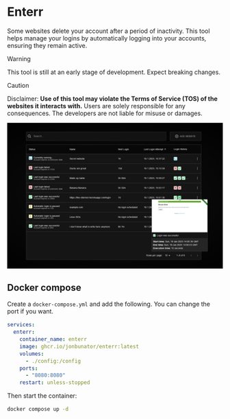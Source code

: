 # Enterr
Some websites delete your account after a period of inactivity. This tool helps manage your logins by automatically logging into your accounts, ensuring they remain active.

> [!WARNING]
> This tool is still at an early stage of development. Expect breaking changes.

> [!CAUTION]
> Disclaimer: **Use of this tool may violate the Terms of Service (TOS) of the websites it interacts with.** Users are solely responsible for any consequences. The developers are not liable for misuse or damages.

<img alt="enterr logo" src=".github/images/screenshot.png"/>

## Docker compose
Create a `docker-compose.yml` and add the following. You can change the port if you want.
```yml
services:
  enterr:
    container_name: enterr
    image: ghcr.io/jonbunator/enterr:latest
    volumes:
      - ./config:/config
    ports:
      - "8080:8080"
    restart: unless-stopped
```
Then start the container:
```bash
docker compose up -d
```